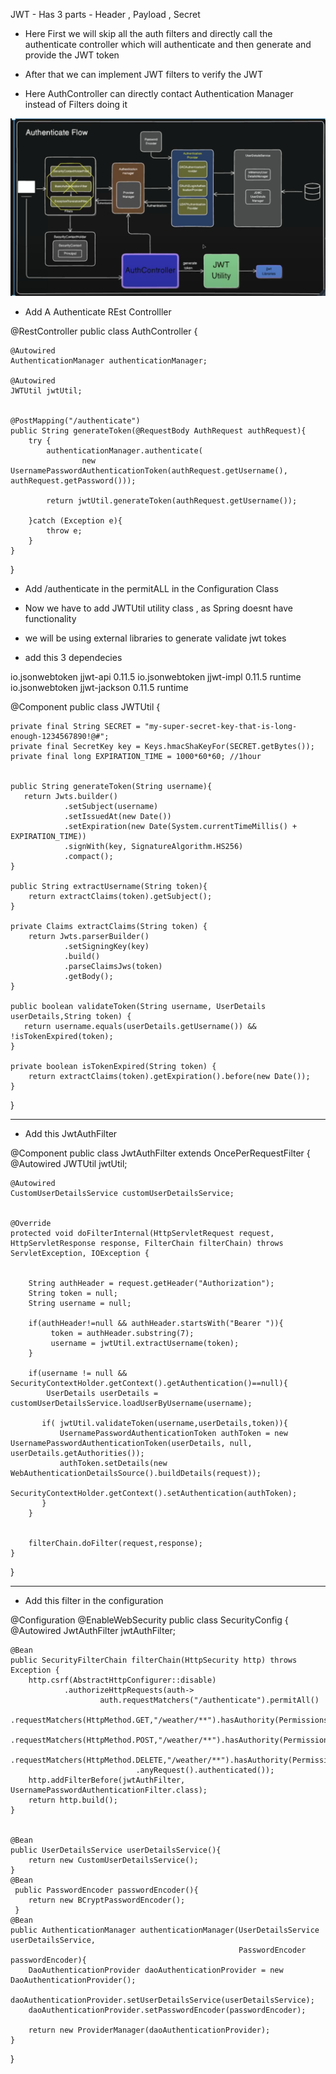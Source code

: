 JWT - Has 3 parts - Header , Payload , Secret


- Here First we will skip all the auth filters and directly call the authenticate controller which will authenticate and then generate and provide the JWT token
- After that we can implement JWT filters to verify the JWT 


- Here AuthController can directly contact Authentication Manager instead of Filters doing it


![alt text](image-1.png)



- Add A Authenticate REst Controlller

@RestController
public class AuthController {
    
    @Autowired
    AuthenticationManager authenticationManager;

    @Autowired
    JWTUtil jwtUtil;


    @PostMapping("/authenticate")
    public String generateToken(@RequestBody AuthRequest authRequest){
        try {
            authenticationManager.authenticate(
                    new UsernamePasswordAuthenticationToken(authRequest.getUsername(), authRequest.getPassword()));

            return jwtUtil.generateToken(authRequest.getUsername());

        }catch (Exception e){
            throw e;
        }
    }
}


- Add /authenticate in the permitALL in the Configuration Class



- Now we have to add JWTUtil utility class , as Spring doesnt have functionality
- we will be using external libraries to generate validate jwt tokes 



- add this 3 dependecies
<dependency>
			<groupId>io.jsonwebtoken</groupId>
			<artifactId>jjwt-api</artifactId>
			<version>0.11.5</version>
</dependency>
<dependency>
			<groupId>io.jsonwebtoken</groupId>
			<artifactId>jjwt-impl</artifactId>
			<version>0.11.5</version>
			<scope>runtime</scope>
</dependency>
<dependency>
			<groupId>io.jsonwebtoken</groupId>
			<artifactId>jjwt-jackson</artifactId>
			<version>0.11.5</version>
			<scope>runtime</scope>
</dependency>


@Component
public class JWTUtil {

    private final String SECRET = "my-super-secret-key-that-is-long-enough-1234567890!@#";
    private final SecretKey key = Keys.hmacShaKeyFor(SECRET.getBytes());
    private final long EXPIRATION_TIME = 1000*60*60; //1hour
    
    
    public String generateToken(String username){
       return Jwts.builder()
                .setSubject(username)
                .setIssuedAt(new Date())
                .setExpiration(new Date(System.currentTimeMillis() + EXPIRATION_TIME))
                .signWith(key, SignatureAlgorithm.HS256)
                .compact();
    }

    public String extractUsername(String token){
        return extractClaims(token).getSubject();
    }

    private Claims extractClaims(String token) {
        return Jwts.parserBuilder()
                .setSigningKey(key)
                .build()
                .parseClaimsJws(token)
                .getBody();
    }

    public boolean validateToken(String username, UserDetails userDetails,String token) {
       return username.equals(userDetails.getUsername()) && !isTokenExpired(token);
    }

    private boolean isTokenExpired(String token) {
        return extractClaims(token).getExpiration().before(new Date());
    }
}


-----

- Add this JwtAuthFilter

@Component
public class JwtAuthFilter extends OncePerRequestFilter {
    @Autowired
    JWTUtil jwtUtil;
    
    
    @Autowired
    CustomUserDetailsService customUserDetailsService;
    
    
    @Override
    protected void doFilterInternal(HttpServletRequest request, HttpServletResponse response, FilterChain filterChain) throws ServletException, IOException {


        String authHeader = request.getHeader("Authorization");
        String token = null;
        String username = null;

        if(authHeader!=null && authHeader.startsWith("Bearer ")){
             token = authHeader.substring(7);
             username = jwtUtil.extractUsername(token);
        }

        if(username != null && SecurityContextHolder.getContext().getAuthentication()==null){
            UserDetails userDetails = customUserDetailsService.loadUserByUsername(username);

           if( jwtUtil.validateToken(username,userDetails,token)){
               UsernamePasswordAuthenticationToken authToken = new UsernamePasswordAuthenticationToken(userDetails, null, userDetails.getAuthorities());
               authToken.setDetails(new WebAuthenticationDetailsSource().buildDetails(request));
               SecurityContextHolder.getContext().setAuthentication(authToken);
           }
        }

        
        filterChain.doFilter(request,response);
    }
}



---


- Add this filter in the configuration


@Configuration
@EnableWebSecurity
public class SecurityConfig {
    @Autowired
    JwtAuthFilter jwtAuthFilter;
    
    
    @Bean
    public SecurityFilterChain filterChain(HttpSecurity http) throws Exception {
        http.csrf(AbstractHttpConfigurer::disable)
                .authorizeHttpRequests(auth->
                        auth.requestMatchers("/authenticate").permitAll()
                                .requestMatchers(HttpMethod.GET,"/weather/**").hasAuthority(Permissions.WEATHER_READ.name())
                                .requestMatchers(HttpMethod.POST,"/weather/**").hasAuthority(Permissions.WEATHER_WRITE.name())
                                .requestMatchers(HttpMethod.DELETE,"/weather/**").hasAuthority(Permissions.WEATHER_DELETE.name())
                                .anyRequest().authenticated());
        http.addFilterBefore(jwtAuthFilter, UsernamePasswordAuthenticationFilter.class);
        return http.build();
    }
    
    
    @Bean
    public UserDetailsService userDetailsService(){
        return new CustomUserDetailsService();
    }
    @Bean
     public PasswordEncoder passwordEncoder(){
        return new BCryptPasswordEncoder();
     }
    @Bean
    public AuthenticationManager authenticationManager(UserDetailsService userDetailsService,
                                                       PasswordEncoder passwordEncoder){
        DaoAuthenticationProvider daoAuthenticationProvider = new DaoAuthenticationProvider();
        daoAuthenticationProvider.setUserDetailsService(userDetailsService);
        daoAuthenticationProvider.setPasswordEncoder(passwordEncoder);

        return new ProviderManager(daoAuthenticationProvider);
    }
}